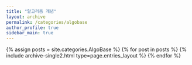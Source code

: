 ```yaml
---
title: "알고리즘 개념"
layout: archive
permalink: /categories/algobase
author_profile: true
sidebar_main: true
---
```



{% assign posts = site.categories.AlgoBase %}
{% for post in posts %} {% include archive-single2.html type=page.entries_layout %} {% endfor %}